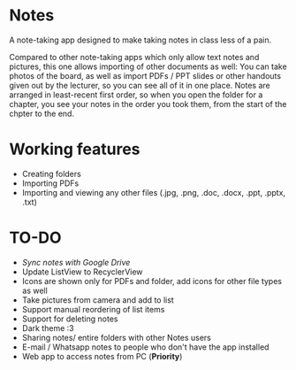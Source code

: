 # Notes
A note-taking app designed to make taking notes in class less of a pain. 

Compared to other note-taking apps which only allow text notes and pictures, this one allows importing of other documents as well: You can take photos of the board, as well as import PDFs / PPT slides or other handouts given out by the lecturer, so you can see all of it in one place. Notes are arranged in least-recent first order, so when you open the folder for a chapter, you see your notes in the order you took them, from the start of the chpter to the end.

# Working features
* Creating folders
* Importing PDFs
* Importing and viewing any other files (.jpg, .png, .doc, .docx, .ppt, .pptx, .txt)

# TO-DO
* *Sync notes with Google Drive* 
* Update ListView to RecyclerView
* Icons are shown only for PDFs and folder, add icons for other file types as well
* Take pictures from camera and add to list
* Support manual reordering of list items
* Support for deleting notes
* Dark theme :3
* Sharing notes/ entire folders with other Notes users
* E-mail / Whatsapp notes to people who don't have the app installed
* Web app to access notes from PC (**Priority**)
